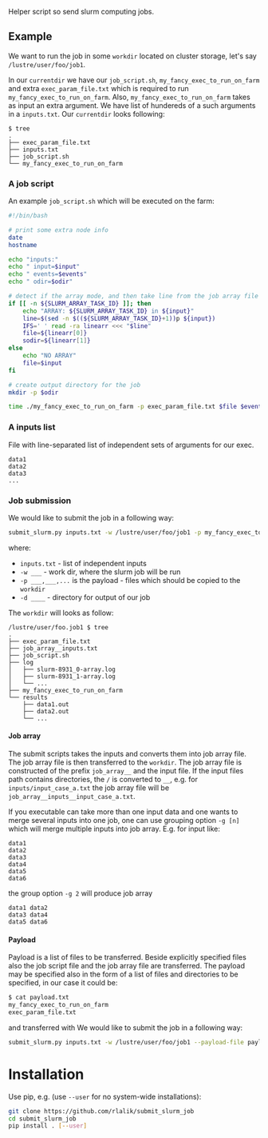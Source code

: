 Helper script so send slurm computing jobs.

## Example


We want to run the job in some `workdir` located on cluster storage, let's say `/lustre/user/foo/job1`.

In our `currentdir` we have our `job_script.sh`, `my_fancy_exec_to_run_on_farm` and extra `exec_param_file.txt` which is required to run `my_fancy_exec_to_run_on_farm`. Also, `my_fancy_exec_to_run_on_farm` takes as input an extra argument. We have list of hundereds of a such arguments in a `inputs.txt`. Our `currentdir` looks following:
```text
$ tree
.
├── exec_param_file.txt
├── inputs.txt
├── job_script.sh
└── my_fancy_exec_to_run_on_farm
```

### A job script

An example `job_script.sh` which will be executed on the farm:
```bash
#!/bin/bash

# print some extra node info
date
hostname

echo "inputs:"
echo " input=$input"
echo " events=$events"
echo " odir=$odir"

# detect if the array mode, and then take line from the job array file
if [[ -n ${SLURM_ARRAY_TASK_ID} ]]; then
    echo "ARRAY: ${SLURM_ARRAY_TASK_ID} in ${input}"
    line=$(sed -n $((${SLURM_ARRAY_TASK_ID}+1))p ${input})
    IFS=' ' read -ra linearr <<< "$line"
    file=${linearr[0]}
    sodir=${linearr[1]}
else
    echo "NO ARRAY"
    file=$input
fi

# create output directory for the job
mkdir -p $odir

time ./my_fancy_exec_to_run_on_farm -p exec_param_file.txt $file $events
```

### A inputs list
File with line-separated list of independent sets of arguments for our exec.
```
data1
data2
data3
...
```

### Job submission
We would like to submit the job in a following way:
```bash
submit_slurm.py inputs.txt -w /lustre/user/foo/job1 -p my_fancy_exec_to_run_on_farm,exec_param_file.txt -d results
```
where:
* `inputs.txt` - list of independent inputs
* `-w ___` - work dir, where the slurm job will be run
* `-p ___,___,...` is the payload - files which should be copied to the `workdir`
* `-d ____` - directory for output of our job

The `workdir` will looks as follow:
```text
/lustre/user/foo.job1 $ tree
.
├── exec_param_file.txt
├── job_array__inputs.txt
├── job_script.sh
├── log
│   ├── slurm-8931_0-array.log
│   ├── slurm-8931_1-array.log
│   └── ...
├── my_fancy_exec_to_run_on_farm
└── results
    ├── data1.out
    ├── data2.out
    └── ...
```
#### Job array
The submit scripts takes the inputs and converts them into job array file. The job array file is then transferred to the `workdir`. The job array file is constructed of the prefix `job_array__` and the input file. If the input files path contains directories, the `/` is converted to `__`, e.g. for `inputs/input_case_a.txt` the job array file will be `job_array__inputs__input_case_a.txt`.

If you executable can take more than one input data and one wants to merge several inputs into one job, one can use grouping option `-g [n]` which will merge multiple inputs into job array. E.g. for input like:
```text
data1
data2
data3
data4
data5
data6
```
the group option `-g 2` will produce job array
```text
data1 data2
data3 data4
data5 data6
```

#### Payload

Payload is a list of files to be transferred. Beside explicitly specified files also the job script file and the job array file are transferred. The payload may be specified also in the form of a list of files and directories to be specified, in our case it could be:
```bash
$ cat payload.txt
my_fancy_exec_to_run_on_farm
exec_param_file.txt
```
and transferred with
We would like to submit the job in a following way:
```bash
submit_slurm.py inputs.txt -w /lustre/user/foo/job1 --payload-file payload.txt -d results
```

# Installation

Use pip, e.g. (use `--user` for no system-wide installations):
```bash
git clone https://github.com/rlalik/submit_slurm_job
cd submit_slurm_job
pip install . [--user]
```
